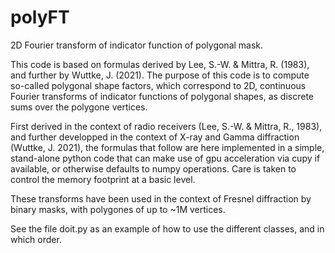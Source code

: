 # polyFT
2D Fourier transform of indicator function of polygonal mask. 

This code is based on formulas derived by Lee, S.-W. & Mittra, R. (1983), and further by Wuttke, J. (2021).
The purpose of this code is to compute so-called polygonal shape factors, which correspond to 2D, continuous Fourier transforms
of indicator functions of polygonal shapes, as discrete sums over the polygone vertices.

First derived in the context of radio receivers (Lee, S.-W. & Mittra, R., 1983), and further developped in the context of
X-ray and Gamma diffraction (Wuttke, J. 2021), the formulas that follow are here implemented in a simple, stand-alone python code
that can make use of gpu acceleration via cupy if available, or otherwise defaults to numpy operations.
Care is taken to control the memory footprint at a basic level.

These transforms have been used in the context of Fresnel diffraction by binary masks, with polygones of up to ~1M vertices.

See the file doit.py as an example of how to use the different classes, and in which order.
